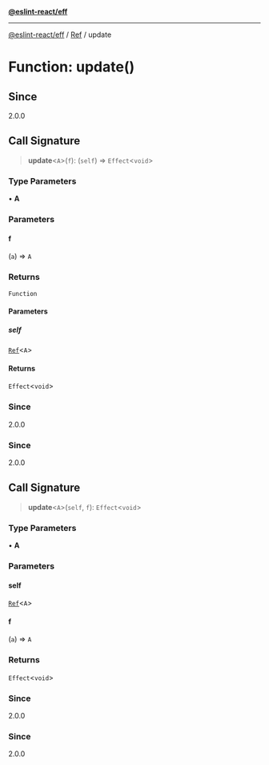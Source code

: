 [**@eslint-react/eff**](../../../README.md)

***

[@eslint-react/eff](../../../README.md) / [Ref](../README.md) / update

# Function: update()

## Since

2.0.0

## Call Signature

> **update**\<`A`\>(`f`): (`self`) => `Effect`\<`void`\>

### Type Parameters

• **A**

### Parameters

#### f

(`a`) => `A`

### Returns

`Function`

#### Parameters

##### self

[`Ref`](../interfaces/Ref.md)\<`A`\>

#### Returns

`Effect`\<`void`\>

### Since

2.0.0

### Since

2.0.0

## Call Signature

> **update**\<`A`\>(`self`, `f`): `Effect`\<`void`\>

### Type Parameters

• **A**

### Parameters

#### self

[`Ref`](../interfaces/Ref.md)\<`A`\>

#### f

(`a`) => `A`

### Returns

`Effect`\<`void`\>

### Since

2.0.0

### Since

2.0.0
